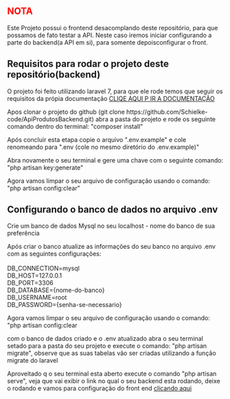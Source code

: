 <h2 style="color:#F00">NOTA</h2>
Este Projeto possui o frontend desacomplando deste repositório, para que possamos de fato testar a  API. Neste caso iremos iniciar configurando a parte do backend(a API em si),   para 
somente depoisconfigurar o front.

<h2>Requisitos para rodar o projeto deste repositório(backend)</h2>
<p>O projeto foi feito utilizando laravel 7, para que ele rode temos que seguir os requisitos da própia documentação <a href="https://laravel.com/docs/7.x/installation#server-requirements"> CLIQE AQUI P IR A DOCUMENTAÇÃO</a></p>
<p>
	Apos clonar o projeto do github (git clone https://github.com/Schielke-code/ApiProdutosBackend.git) abra a pasta do projeto e rode os seguinte comando dentro do terminal:
	"composer install"
</p>
<p>
	Após concluir esta etapa copie o arquivo ".env.example" e cole renomeando para ".env (cole no mesmo diretório do .env.example)"
</p>

<p>
	Abra novamente o seu terminal e gere uma chave com o seguinte comando:  "php artisan key:generate"
</p>

<p>
	Agora vamos limpar o seu arquivo de configuração usando o comando:  "php artisan config:clear"
</p>


<h2>Configurando o banco de dados no arquivo .env</h2>

<p>
	Crie um banco de dados Mysql no seu localhost - nome do banco de sua preferência
</p>

<p>
	Após criar o banco atualize as informações do seu banco no arquivo .env com as seguintes configurações:<br/><br/>
	DB_CONNECTION=mysql<br/>
	DB_HOST=127.0.0.1<br/>
	DB_PORT=3306<br/>
	DB_DATABASE={nome-do-banco}<br/>
	DB_USERNAME=root<br/>
	DB_PASSWORD={senha-se-necessario}<br/>
</p>
<p>
	Agora vamos limpar o seu arquivo de configuração usando o comando: "php artisan config:clear
</p>
<p>
	com o banco de dados criado e o .env atualizado abra o seu terminal setado para a pasta do seu projeto e execute o comando: "php artisan migrate", observe que as suas tabelas vão ser criadas utilizando a função migrate do laravel
</p>

<p>
   Aproveitado q o seu terminal esta aberto execute o comando "php artisan serve", veja que vai exibir o link no qual o seu backend esta rodando, deixe o rodando e vamos para configuração do front end
   <a href="https://github.com/Schielke-code/ApiProdutosFrontend" target="_blank">clicando aqui</a>
</p>
